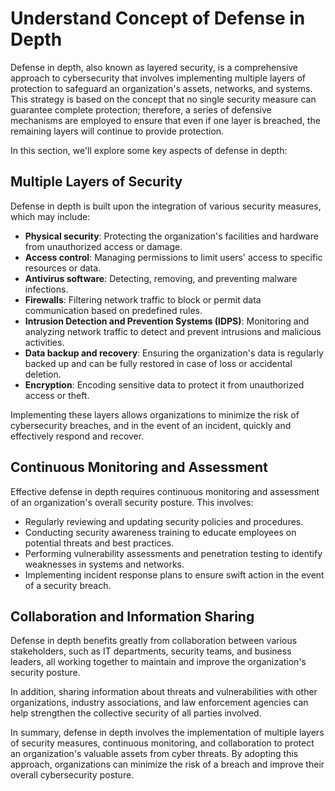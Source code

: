 # Understand Concept of Defense in Depth

Defense in depth, also known as layered security, is a comprehensive approach to cybersecurity that involves implementing multiple layers of protection to safeguard an organization's assets, networks, and systems. This strategy is based on the concept that no single security measure can guarantee complete protection; therefore, a series of defensive mechanisms are employed to ensure that even if one layer is breached, the remaining layers will continue to provide protection.

In this section, we'll explore some key aspects of defense in depth:

## Multiple Layers of Security

Defense in depth is built upon the integration of various security measures, which may include:

- **Physical security**: Protecting the organization's facilities and hardware from unauthorized access or damage.
- **Access control**: Managing permissions to limit users' access to specific resources or data.
- **Antivirus software**: Detecting, removing, and preventing malware infections.
- **Firewalls**: Filtering network traffic to block or permit data communication based on predefined rules.
- **Intrusion Detection and Prevention Systems (IDPS)**: Monitoring and analyzing network traffic to detect and prevent intrusions and malicious activities.
- **Data backup and recovery**: Ensuring the organization's data is regularly backed up and can be fully restored in case of loss or accidental deletion.
- **Encryption**: Encoding sensitive data to protect it from unauthorized access or theft.

Implementing these layers allows organizations to minimize the risk of cybersecurity breaches, and in the event of an incident, quickly and effectively respond and recover.

## Continuous Monitoring and Assessment

Effective defense in depth requires continuous monitoring and assessment of an organization's overall security posture. This involves:

- Regularly reviewing and updating security policies and procedures.
- Conducting security awareness training to educate employees on potential threats and best practices.
- Performing vulnerability assessments and penetration testing to identify weaknesses in systems and networks.
- Implementing incident response plans to ensure swift action in the event of a security breach.

## Collaboration and Information Sharing

Defense in depth benefits greatly from collaboration between various stakeholders, such as IT departments, security teams, and business leaders, all working together to maintain and improve the organization's security posture.

In addition, sharing information about threats and vulnerabilities with other organizations, industry associations, and law enforcement agencies can help strengthen the collective security of all parties involved.

In summary, defense in depth involves the implementation of multiple layers of security measures, continuous monitoring, and collaboration to protect an organization's valuable assets from cyber threats. By adopting this approach, organizations can minimize the risk of a breach and improve their overall cybersecurity posture.